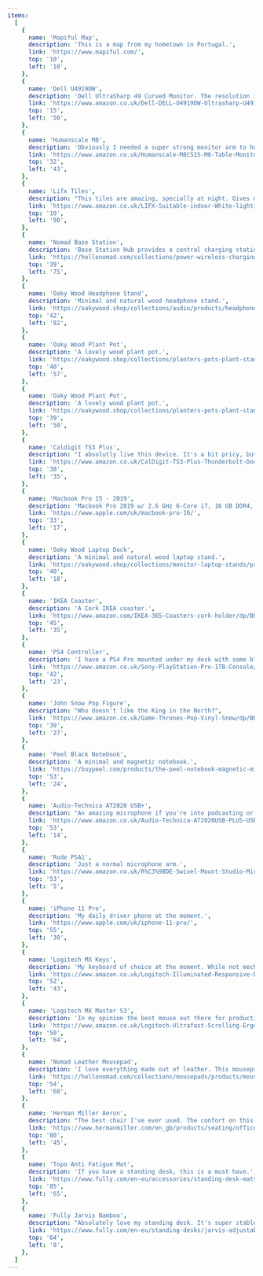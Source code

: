 ```yaml
---
items:
  [
    {
      name: 'Mapiful Map',
      description: 'This is a map from my hometown in Portugal.',
      link: 'https://www.mapiful.com/',
      top: '10',
      left: '10',
    },
    {
      name: 'Dell U4919DW',
      description: 'Dell UltraSharp 49 Curved Monitor. The resolution is 5120x1440 with 60HZ.',
      link: 'https://www.amazon.co.uk/Dell-DELL-U4919DW-Ultrasharp-U4919DW-Monitor/dp/B07KDS4MPF/ref=sr_1_1?keywords=U4919DW&qid=1581093072&sr=8-1',
      top: '15',
      left: '50',
    },
    {
      name: 'Humanscale M8',
      description: 'Obviously I needed a super strong monitor arm to hold this beast.',
      link: 'https://www.amazon.co.uk/Humanscale-M8CS1S-M8-Table-Monitor-Adjustment/dp/B00L2YFKH6/ref=sr_1_1?keywords=humanscale+m8&qid=1581093307&sr=8-1',
      top: '32',
      left: '43',
    },
    {
      name: 'Lifx Tiles',
      description: "This tiles are amazing, specially at night. Gives me that soft light so I can get into the zone. They're also RGB and you can controll them with your phone and Voice Assistant of choice.",
      link: 'https://www.amazon.co.uk/LIFX-Suitable-indoor-White-lighting/dp/B07543MM1Y',
      top: '10',
      left: '90',
    },
    {
      name: 'Nomad Base Station',
      description: 'Base Station Hub provides a central charging station for all my devices. I can charge wireless, USB-A or USB-C.',
      link: 'https://hellonomad.com/collections/power-wireless-charging/products/base-station-hub',
      top: '39',
      left: '75',
    },
    {
      name: 'Oaky Wood Headphone Stand',
      description: 'Minimal and natural wood headphone stand.',
      link: 'https://oakywood.shop/collections/audio/products/headphone-stand',
      top: '42',
      left: '82',
    },
    {
      name: 'Oaky Wood Plant Pot',
      description: 'A lovely wood plant pot.',
      link: 'https://oakywood.shop/collections/planters-pots-plant-stands/products/geometric-wooden-planter-walnut',
      top: '40',
      left: '57',
    },
    {
      name: 'Oaky Wood Plant Pot',
      description: 'A lovely wood plant pot.',
      link: 'https://oakywood.shop/collections/planters-pots-plant-stands/products/wooden-succulent-planter',
      top: '39',
      left: '50',
    },
    {
      name: 'Caldigit TS3 Plus',
      description: "I absolutly live this device. It's a bit pricy, but in my opinion is the best Thunderbolt dock out there. It powers my laptop with 85W of power, and I connect every single device to it. Then only 1 thunderbolt cable plugs into my laptop.",
      link: 'https://www.amazon.co.uk/CalDigit-TS3-Plus-Thunderbolt-Dock-Space-Grey/dp/B07CVMV8VC/ref=sr_1_2?keywords=ts3+plus&qid=1581264607&sr=8-2',
      top: '38',
      left: '35',
    },
    {
      name: 'Macbook Pro 15 - 2019',
      description: 'Macbook Pro 2019 w/ 2.6 GHz 6-Core i7, 16 GB DDR4, Radeon Pro 555X 4 GB and 256GB SSD. I have a DBrand skin on it.',
      link: 'https://www.apple.com/uk/macbook-pro-16/',
      top: '33',
      left: '17',
    },
    {
      name: 'Oaky Wood Laptop Dock',
      description: 'A minimal and natural wood laptop stand.',
      link: 'https://oakywood.shop/collections/monitor-laptop-stands/products/macbook-dock',
      top: '40',
      left: '18',
    },
    {
      name: 'IKEA Coaster',
      description: 'A Cork IKEA coaster.',
      link: 'https://www.amazon.com/IKEA-365-Coasters-cork-holder/dp/B0748DHHZY',
      top: '45',
      left: '35',
    },
    {
      name: 'PS4 Controller',
      description: 'I have a PS4 Pro mounted under my desk with some black zip ties.',
      link: 'https://www.amazon.co.uk/Sony-PlayStation-Pro-1TB-Console/dp/B07K14XKZH',
      top: '42',
      left: '23',
    },
    {
      name: 'John Snow Pop Figure',
      description: "Who doesn't like the King in the North?",
      link: 'https://www.amazon.co.uk/Game-Thrones-Pop-Vinyl-Snow/dp/B00B1CAGVY/ref=sr_1_4?crid=QO6TOY6SZBCV&keywords=john+snow+funko+pop&qid=1581265043&sprefix=john+sno%2Caps%2C158&sr=8-4',
      top: '39',
      left: '27',
    },
    {
      name: 'Peel Black Notebook',
      description: 'A minimal and magnetic notebook.',
      link: 'https://buypeel.com/products/the-peel-notebook-magnetic-minimal-monochromatic',
      top: '53',
      left: '24',
    },
    {
      name: 'Audio-Technica AT2020 USB+',
      description: "An amazing microphone if you're into podcasting or recording audio.",
      link: 'https://www.amazon.co.uk/Audio-Technica-AT2020USB-PLUS-USB-Microphone/dp/B00B5ZX9FM/ref=sr_1_3?crid=12O328XW4ZY4X&keywords=at2020+usb+plugs&qid=1581265213&sprefix=at2020+usb+%2Caps%2C161&sr=8-3',
      top: '53',
      left: '14',
    },
    {
      name: 'Rode PSA1',
      description: 'Just a normal microphone arm.',
      link: 'https://www.amazon.co.uk/R%C3%98DE-Swivel-Mount-Studio-Microphone/dp/B001D7UYBO/ref=sr_1_4?keywords=rode+psa1&qid=1581265255&sr=8-4',
      top: '53',
      left: '5',
    },
    {
      name: 'iPhone 11 Pro',
      description: 'My daily driver phone at the moment.',
      link: 'https://www.apple.com/uk/iphone-11-pro/',
      top: '55',
      left: '30',
    },
    {
      name: 'Logitech MX Keys',
      description: 'My keyboard of choice at the moment. While not mechanical, the typing experience is super pleasant.',
      link: 'https://www.amazon.co.uk/Logitech-Illuminated-Responsive-Backlighting-Bluetooth/dp/B07W6HXZ5J',
      top: '52',
      left: '43',
    },
    {
      name: 'Logitech MX Master S3',
      description: 'In my opinion the best mouse out there for productivity.',
      link: 'https://www.amazon.co.uk/Logitech-Ultrafast-Scrolling-Ergonomic-Customisation/dp/B07W6JG6Z7/ref=sr_1_1?keywords=mx+master+s3&qid=1581265418&s=computers&sr=1-1',
      top: '50',
      left: '64',
    },
    {
      name: 'Nomad Leather Mousepad',
      description: 'I love everything made out of leather. This mousepad is super minimal and high quality.',
      link: 'https://hellonomad.com/collections/mousepads/products/mousepad-slate-gray',
      top: '54',
      left: '60',
    },
    {
      name: 'Herman Miller Aeron',
      description: "The best chair I've ever used. The confort on this chair is amazing. Feels like you're floating in the air. If you spend a lot of hours sitting, invest on a good chair.",
      link: 'https://www.hermanmiller.com/en_gb/products/seating/office-chairs/aeron-chairs/',
      top: '80',
      left: '45',
    },
    {
      name: 'Topo Anti Fatigue Mat',
      description: 'If you have a standing desk, this is a must have.',
      link: 'https://www.fully.com/en-eu/accessories/standing-desk-mats/topo-standing-mat.html',
      top: '85',
      left: '65',
    },
    {
      name: 'Fully Jarvis Bamboo',
      description: "Absolutely love my standing desk. It's super stable and well built. And I love the Bamboo countertop.",
      link: 'https://www.fully.com/en-eu/standing-desks/jarvis-adjustable-height-desk-bamboo.html',
      top: '64',
      left: '8',
    },
  ]
---
```

